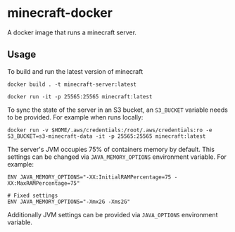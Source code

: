 # minecraft-docker

A docker image that runs a minecraft server.

## Usage

To build and run the latest version of minecraft

`docker build . -t minecraft-server:latest`

`docker run -it -p 25565:25565 minecraft:latest`

To sync the state of the server in an S3 bucket, an `S3_BUCKET` variable needs to be provided. For example when runs locally:

`docker run -v $HOME/.aws/credentials:/root/.aws/credentials:ro -e S3_BUCKET=s3-minecraft-data -it -p 25565:25565 minecraft:latest`

The server's JVM occupies 75% of containers memory by default. This settings can be changed via `JAVA_MEMORY_OPTIONS` environment variable. For example:

```docker
ENV JAVA_MEMORY_OPTIONS="-XX:InitialRAMPercentage=75 -XX:MaxRAMPercentage=75"

# Fixed settings
ENV JAVA_MEMORY_OPTIONS="-Xmx2G -Xms2G"
```

Additionally JVM settings can be provided via `JAVA_OPTIONS` environment variable.